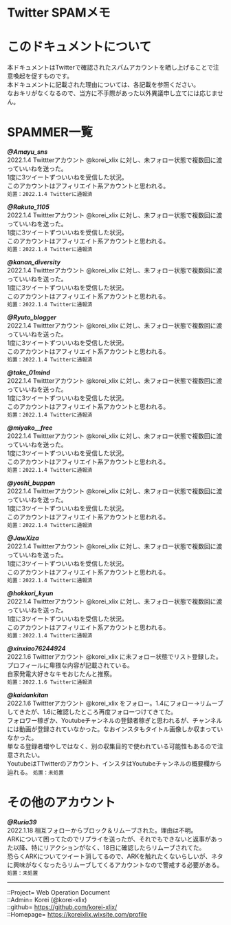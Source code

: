 # Twitter SPAMメモ

# このドキュメントについて  
本ドキュメントはTwitterで確認されたスパムアカウントを晒し上げることで注意喚起を促すものです。  
本ドキュメントに記載された理由については、各記載を参照ください。  
なおキリがなくなるので、当方に不手際があった以外異議申し立てには応じません。  


# SPAMMER一覧  

***@Amayu_sns***  
2022.1.4 Twittterアカウント @korei_xlix に対し、未フォロー状態で複数回に渡っていいねを送った。  
1度に3ツイートずついいねを受信した状況。  
このアカウントはアフィリエイト系アカウントと思われる。  
`
処置：2022.1.4 Twitterに通報済  
`
  
  
***@Rakuto_1105***  
2022.1.4 Twittterアカウント @korei_xlix に対し、未フォロー状態で複数回に渡っていいねを送った。  
1度に3ツイートずついいねを受信した状況。  
このアカウントはアフィリエイト系アカウントと思われる。  
`
処置：2022.1.4 Twitterに通報済  
`
  
  
***@kanan_diversity***  
2022.1.4 Twittterアカウント @korei_xlix に対し、未フォロー状態で複数回に渡っていいねを送った。  
1度に3ツイートずついいねを受信した状況。  
このアカウントはアフィリエイト系アカウントと思われる。  
`
処置：2022.1.4 Twitterに通報済  
`
  
  
***@Ryuto_blogger***  
2022.1.4 Twittterアカウント @korei_xlix に対し、未フォロー状態で複数回に渡っていいねを送った。  
1度に3ツイートずついいねを受信した状況。  
このアカウントはアフィリエイト系アカウントと思われる。  
`
処置：2022.1.4 Twitterに通報済  
`
  
  
***@take_01mind***  
2022.1.4 Twittterアカウント @korei_xlix に対し、未フォロー状態で複数回に渡っていいねを送った。  
1度に3ツイートずついいねを受信した状況。  
このアカウントはアフィリエイト系アカウントと思われる。  
`
処置：2022.1.4 Twitterに通報済  
`
  
  
***@miyako__free***  
2022.1.4 Twittterアカウント @korei_xlix に対し、未フォロー状態で複数回に渡っていいねを送った。  
1度に3ツイートずついいねを受信した状況。  
このアカウントはアフィリエイト系アカウントと思われる。  
`
処置：2022.1.4 Twitterに通報済  
`
  
  
***@yoshi_buppan***  
2022.1.4 Twittterアカウント @korei_xlix に対し、未フォロー状態で複数回に渡っていいねを送った。  
1度に3ツイートずついいねを受信した状況。  
このアカウントはアフィリエイト系アカウントと思われる。  
`
処置：2022.1.4 Twitterに通報済  
`
  
  
***@JawXiza***  
2022.1.4 Twittterアカウント @korei_xlix に対し、未フォロー状態で複数回に渡っていいねを送った。  
1度に3ツイートずついいねを受信した状況。  
このアカウントはアフィリエイト系アカウントと思われる。  
`
処置：2022.1.4 Twitterに通報済  
`
  
  


***@hokkori_kyun***  
2022.1.4 Twittterアカウント @korei_xlix に対し、未フォロー状態で複数回に渡っていいねを送った。  
1度に3ツイートずついいねを受信した状況。  
このアカウントはアフィリエイト系アカウントと思われる。  
`
処置：2022.1.4 Twitterに通報済  
`
  
  
***@xinxiao76244924***  
2022.1.6 Twittterアカウント @korei_xlix に未フォロー状態でリスト登録した。  
プロフィールに卑猥な内容が記載されている。  
自家発電大好きなキモおじたんと推察。  
`
処置：2022.1.6 Twitterに通報済  
`
  
  
***@kaidankitan***  
2022.1.6 Twittterアカウント @korei_xlix をフォロー。1.4にフォロー→リムーブしてきたが、1.6に確認したところ再度フォローつけてきてた。  
フォロワー稼ぎか、Youtubeチャンネルの登録者稼ぎと思われるが、チャンネルには動画が登録されていなかった。なおインスタもタイトル画像しか収まっていなかった。  
単なる登録者増やしではなく、別の収集目的で使われている可能性もあるので注意されたい。  
YoutubeはTTwitterのアカウント、インスタはYoutubeチャンネルの概要欄から辿れる。
`
処置：未処置  
`
  
  


# その他のアカウント  

***@Ruria39***  
2022.1.18 相互フォローからブロック＆リムーブされた。理由は不明。  
ARKについて困ってたのでリプライを送ったが、それでもできないと返事があった以降、特にリアクションがなく、18日に確認したらリムーブされてた。  
恐らくARKについてツイート消してるので、ARKを触れたくないらしいが、ネタに興味がなくなったらリムーブしてくるアカウントなので警戒する必要がある。  
`
処置：未処置  
`



***
::Project= Web Operation Document  
::Admin= Korei (@korei-xlix)  
::github= https://github.com/korei-xlix/  
::Homepage= https://koreixlix.wixsite.com/profile  
